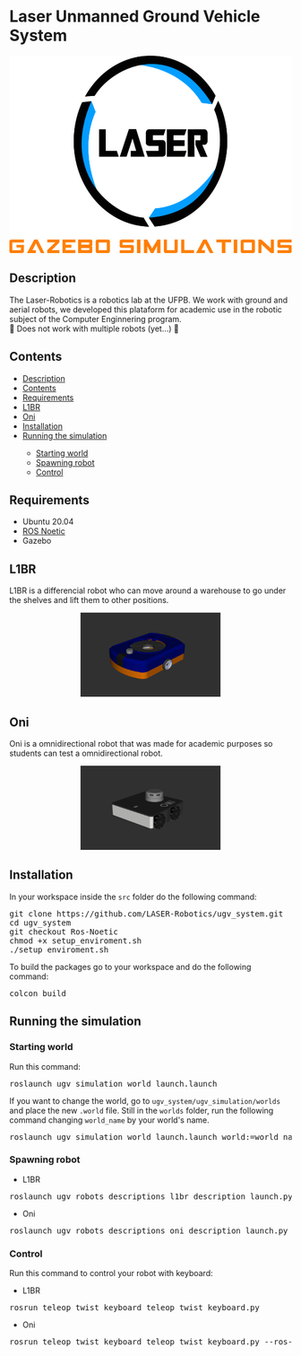 <h1>Laser Unmanned Ground Vehicle System</h1>

<div align="center">
   <div style="margin-bottom: 20px;">
      <div>
         <img src="images/gazebo-simulations.png" height="352"/>
      </div>
   </div>
</div>

<h2>Description<a name="Description"></a></h2>

<p>
   The Laser-Robotics is a robotics lab at the UFPB. We work with ground and
   aerial robots, we developed this plataform for academic use in the robotic
   subject of the Computer Enginnering program. 
   <br>🚧 Does not work with
   multiple robots (yet...) 🚧
</p>

<h2>Contents<a name="Contents"></a></h2>
<ul>
   <li><a href="#Description">Description</a></li>
   <li><a href="#Contents">Contents</a></li>
   <li><a href="#Requirements">Requirements</a></li>
   <li><a href="#L1BR">L1BR</a></li>
   <li><a href="#Oni">Oni</a></li>
   <li><a href="#Installation">Installation</a></li>
   <li><a href="#RunningTheSimulation">Running the simulation</a></li>
   <ul>
   <li><a href="#StartingWorld">Starting world</a></li>
   <li><a href="#SpawningRobot">Spawning robot</a></li>
   <li><a href="#Control">Control</a></li>
   </ul>
</ul>

<h2>Requirements<a name="Requirements"></a></h2>
<ul>
   <li>Ubuntu 20.04</li>
   <li><a href="https://docs.ros.org/en/noetic/">ROS Noetic</a></li>
   <li>Gazebo</li>
</ul>

<h2>L1BR<a name="L1BR"></a></h2>
<p>
L1BR is a differencial robot who can move around a warehouse to go under the shelves and lift them to other positions.
</p>
<div align="center">
   <div style="margin-bottom: 20px;">
      <div>
         <img src="images/l1br.png" height="150" width="250"/>
      </div>
   </div>
</div>

<h2>Oni<a name="Oni"></a></h2>
<p>
Oni is a omnidirectional robot that was made for academic purposes so students can test a omnidirectional robot.
</p>
<div align="center">
   <div style="margin-bottom: 20px;">
      <div>
         <img src="images/oni.png" height="150" width="250"/>
      </div>
   </div>
</div>

<h2>Installation<a name="Installation"></a></h2>
<p>
In your workspace inside the <code>src</code> folder do the following command:
</p>
<pre>
git clone https://github.com/LASER-Robotics/ugv_system.git
cd ugv_system
git checkout Ros-Noetic
chmod +x setup_enviroment.sh
./setup_enviroment.sh
</pre>
<p>
To build the packages go to your workspace and do the following command:
</p>
<pre>
colcon build
</pre>

<h2>Running the simulation<a name="RunningTheSimulation"></a></h2>
<h3>Starting world<a name="StartingWorld"></a></h3>
<p>
Run this command:
<pre>
roslaunch ugv_simulation world_launch.launch
</pre>
If you want to change the world, go to <code>ugv_system/ugv_simulation/worlds</code> and place the new <code>.world</code> file. Still in the <code>worlds</code> folder, run the following command changing <code>world_name</code> by your world's name.
<pre>
roslaunch ugv_simulation world_launch.launch world:=world_name.world
</pre>
</p>

<h3>Spawning robot<a name="SpawningRobot"></a></h3>
<p>
<ul>
<li>L1BR</li>
</ul>
<pre>
roslaunch ugv_robots_descriptions l1br_description_launch.py
</pre>

<ul>
<li>Oni</li>
</ul>
<pre>
roslaunch ugv_robots_descriptions oni_description_launch.py
</pre>
</p>

<h3>Control<a name="Control"></a></h3>
<p>
Run this command to control your robot with keyboard:
<ul>
<li>L1BR</li>
</ul>
<pre>
rosrun teleop_twist_keyboard teleop_twist_keyboard.py
</pre>
<ul>
<li>Oni</li>
</ul>
<pre>
rosrun teleop_twist_keyboard teleop_twist_keyboard.py --ros-args-r /cmd_vel:=/oni/cmd_vel
</pre>
</p>
